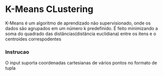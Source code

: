 # K-Means CLustering
K-Means é um algoritmo de aprendizado não supervisionado, onde os dados são agrupados em um número k predefinido. É feito minimizando a soma do quadrado das distâncias(distância euclidiana) entre os itens e o centroides correspodentes

### Instrucao
O input suporta coordenadas cartesianas de vários pontos no formato de tupla

